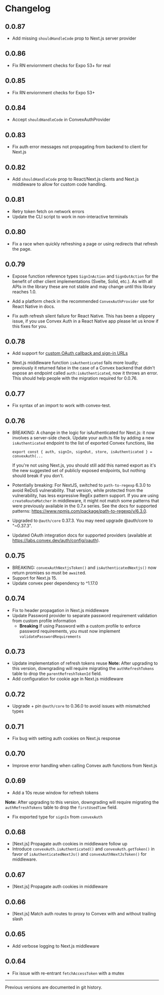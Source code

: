 # Changelog

## 0.0.87

- Add missing `shouldHandleCode` prop to Next.js server provider

## 0.0.86

- Fix RN enviornment checks for Expo 53+ for real

## 0.0.85

- Fix RN enviornment checks for Expo 53+

## 0.0.84

- Accept `shouldHandleCode` in ConvexAuthProvider

## 0.0.83

- Fix auth error messages not propagating from backend to client for Next.js

## 0.0.82

- Add `shouldHandleCode` prop to React/Next.js clients and Next.js middleware to
  allow for custom code handling.

## 0.0.81

- Retry token fetch on network errors
- Update the CLI script to work in non-interactive terminals

## 0.0.80

- Fix a race when quickly refreshing a page or using redirects that refresh the
  page.

## 0.0.79

- Expose function reference types `SignInAction` and `SignOutAction` for the
  benefit of other client implementations (Svelte, Solid, etc.). As with all
  APIs in the library these are not stable and may change until this library
  reaches 1.0.

- Add a platform check in the recommended `ConvexAuthProvider` use for React
  Native in docs.

- Fix auth refresh silent failure for React Native. This has been a slippery
  issue, if you use Convex Auth in a React Native app please let us know if this
  fixes for you.

## 0.0.78

- Add support for
  [custom OAuth callback and sign-in URLs](https://labs.convex.dev/auth/advanced#custom-callback-and-sign-in-urls)

- Next.js middleware function `isAuthenticated` fails more loudly; previously it
  returned false in the case of a Convex backend that didn't expose an endpoint
  called `auth:isAuthenticated`, now it throws an error. This should help people
  with the migration required for 0.0.76.

## 0.0.77

- Fix syntax of an import to work with convex-test.

## 0.0.76

- BREAKING: A change in the logic for isAuthenticated for Next.js: it now
  involves a server-side check. Update your auth.ts file by adding a new
  `isAuthenticated` endpoint to the list of exported Convex functions, like

  ```
  export const { auth, signIn, signOut, store, isAuthenticated } = convexAuth(...
  ```

  If you're not using Next.js, you should still add this named export as it's
  the new suggested set of publicly exposed endpoints, but nothing should break
  if you don't.

- Potentially breaking: For NextJS, switched to `path-to-regexp` 6.3.0 to avoid
  ReDoS vulnerability. That version, while protected from the vulnerability, has
  less expressive RegEx pattern support. If you are using `createRouteMatcher`
  in middleware, it might not match some patterns that were previously available
  in the 0.7.x series. See the docs for supported patterns:
  https://www.npmjs.com/package/path-to-regexp/v/6.3.0.
- Upgraded to `@auth/core` 0.37.3. You may need upgrade @auth/core to "~0.37.3".
- Updated OAuth integration docs for supported providers (available at
  https://labs.convex.dev/auth/config/oauth).

## 0.0.75

- BREAKING: `convexAuthNextjsToken()` and `isAuthenticatedNextjs()` now return
  promises so must be `await`ed.
- Support for Next.js 15.
- Update convex peer dependency to ^1.17.0

## 0.0.74

- Fix to header propagation in Next.js middleware
- Update Password provider to separate password requirement validation from
  custom profile information
  - **Breaking** If using Password with a custom profile to enforce password
    requirements, you must now implement `validatePasswordRequirements`

## 0.0.73

- Update implementation of refresh tokens reuse **Note:** After upgrading to
  this version, downgrading will require migrating the `authRefreshTokens` table
  to drop the `parentRefreshTokenId` field.
- Add configuration for cookie age in Next.js middleware

## 0.0.72

- Upgrade + pin `@auth/core` to 0.36.0 to avoid issues with mismatched types

## 0.0.71

- Fix bug with setting auth cookies on Next.js response

## 0.0.70

- Improve error handling when calling Convex auth functions from Next.js

## 0.0.69

- Add a 10s reuse window for refresh tokens

**Note:** After upgrading to this version, downgrading will require migrating
the `authRefreshTokens` table to drop the `firstUsedTime` field.

- Fix exported type for `signIn` from `convexAuth`

## 0.0.68

- [Next.js] Propagate auth cookies in middleware follow up
- Introduce `convexAuth.isAuthenticated()` and `convexAuth.getToken()` in favor
  of `isAuthenticatedNextJs()` and `convexAuthNextJsToken()` for middleware.

## 0.0.67

- [Next.js] Propagate auth cookies in middleware

## 0.0.66

- [Next.js] Match auth routes to proxy to Convex with and without trailing slash

## 0.0.65

- Add verbose logging to Next.js middleware

## 0.0.64

- Fix issue with re-entrant `fetchAccessToken` with a mutex

---

Previous versions are documented in git history.
